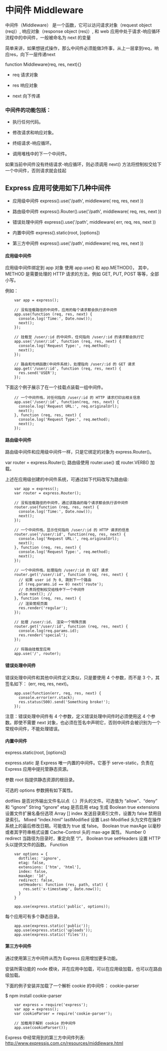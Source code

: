 # 中间件 Middleware

中间件（Middleware） 是一个函数，它可以访问请求对象（request object (req)）, 响应对象（response object (res)）, 和 web 应用中处于请求-响应循环流程中的中间件，一般被命名为 next 的变量

简单来讲，如果想链式操作，那么中间件必须能做3件事，从上一层拿到req，响应res，向下一层传递next

function Middleware(req, res, next){}

- req 请求对象

- res 响应对象

- next 向下传递

### 中间件的功能包括：

- 执行任何代码。

- 修改请求和响应对象。

- 终结请求-响应循环。

- 调用堆栈中的下一个中间件。

如果当前中间件没有终结请求-响应循环，则必须调用 next() 方法将控制权交给下一个中间件，否则请求就会挂起



## Express 应用可使用如下几种中间件

- 应用级中间件  express().use('/path', middleware( req, res, next ))

- 路由级中间件  express().Router().use('/path', middleware( req, res, next ))

- 错误处理中间件 express().use('/path', middleware( err, req, res, next ))

- 内置中间件  express().static(root, [options])

- 第三方中间件  express().use('/path', middleware( req, res, next ))



#### 应用级中间件

应用级中间件绑定到 app 对象 使用 app.use() 和 app.METHOD()， 其中， METHOD 是需要处理的 HTTP 请求的方法，例如 GET, PUT, POST 等等，全部小写。

例如：

```
	var app = express();

	// 没有挂载路径的中间件，应用的每个请求都会执行该中间件
	app.use(function (req, res, next) {
	  console.log('Time:', Date.now());
	  next();
	});

	// 挂载至 /user/:id 的中间件，任何指向 /user/:id 的请求都会执行它
	app.use('/user/:id', function (req, res, next) {
	  console.log('Request Type:', req.method);
	  next();
	});

	// 路由和句柄函数(中间件系统)，处理指向 /user/:id 的 GET 请求
	app.get('/user/:id', function (req, res, next) {
	  res.send('USER');
	});
```

下面这个例子展示了在一个挂载点装载一组中间件。

```
	// 一个中间件栈，对任何指向 /user/:id 的 HTTP 请求打印出相关信息
	app.use('/user/:id', function(req, res, next) {
	  console.log('Request URL:', req.originalUrl);
	  next();
	}, function (req, res, next) {
	  console.log('Request Type:', req.method);
	  next();
	});
```

#### 路由级中间件

路由级中间件和应用级中间件一样，只是它绑定的对象为 express.Router()。

var router = express.Router();
路由级使用 router.use() 或 router.VERB() 加载。

上述在应用级创建的中间件系统，可通过如下代码改写为路由级:

```
	var app = express();
	var router = express.Router();

	// 没有挂载路径的中间件，通过该路由的每个请求都会执行该中间件
	router.use(function (req, res, next) {
	  console.log('Time:', Date.now());
	  next();
	});

	// 一个中间件栈，显示任何指向 /user/:id 的 HTTP 请求的信息
	router.use('/user/:id', function(req, res, next) {
	  console.log('Request URL:', req.originalUrl);
	  next();
	}, function (req, res, next) {
	  console.log('Request Type:', req.method);
	  next();
	});

	// 一个中间件栈，处理指向 /user/:id 的 GET 请求
	router.get('/user/:id', function (req, res, next) {
	  // 如果 user id 为 0, 跳到下一个路由
	  if (req.params.id == 0) next('route');
	  // 负责将控制权交给栈中下一个中间件
	  else next(); //
	}, function (req, res, next) {
	  // 渲染常规页面
	  res.render('regular');
	});

	// 处理 /user/:id， 渲染一个特殊页面
	router.get('/user/:id', function (req, res, next) {
	  console.log(req.params.id);
	  res.render('special');
	});

	// 将路由挂载至应用
	app.use('/', router);

```



#### 错误处理中间件


错误处理中间件和其他中间件定义类似，只是要使用 4 个参数，而不是 3 个，其签名如下： (err, req, res, next)。

```
	app.use(function(err, req, res, next) {
	  console.error(err.stack);
	  res.status(500).send('Something broke!');
	});

```

注意：错误处理中间件有 4 个参数，定义错误处理中间件时必须使用这 4 个参数。即使不需要 next 对象，也必须在签名中声明它，否则中间件会被识别为一个常规中间件，不能处理错误。



#### 内置中间件

express.static(root, [options])

express.static 是 Express 唯一内置的中间件。它基于 serve-static，负责在 Express 应用中提托管静态资源。

参数 root 指提供静态资源的根目录。

可选的 options 参数拥有如下属性。

dotfiles		是否对外输出文件名以点（.）开头的文件。可选值为 “allow”、“deny” 和 “ignore”	String	“ignore”
etag			是否启用 etag 生成	Boolean	true
extensions		设置文件扩展名备份选项	Array	[]
index			发送目录索引文件，设置为 false 禁用目录索引。	Mixed	“index.html”
lastModified	设置 Last-Modified 头为文件在操作系统上的最后修改日期。可能值为 true 或 false。	Boolean	true
maxAge			以毫秒或者其字符串格式设置 Cache-Control 头的 max-age 属性。	Number	0
redirect		当路径为目录时，重定向至 “/”。	Boolean	true
setHeaders		设置 HTTP 头以提供文件的函数。	Function	 

```
	var options = {
	  dotfiles: 'ignore',
	  etag: false,
	  extensions: ['htm', 'html'],
	  index: false,
	  maxAge: '1d',
	  redirect: false,
	  setHeaders: function (res, path, stat) {
	    res.set('x-timestamp', Date.now());
	  }
	}

	app.use(express.static('public', options));
```
每个应用可有多个静态目录。

```
	app.use(express.static('public'));
	app.use(express.static('uploads'));
	app.use(express.static('files'));
```



#### 第三方中间件

通过使用第三方中间件从而为 Express 应用增加更多功能。

安装所需功能的 node 模块，并在应用中加载，可以在应用级加载，也可以在路由级加载。

下面的例子安装并加载了一个解析 cookie 的中间件： cookie-parser

$ npm install cookie-parser

```
	var express = require('express');
	var app = express();
	var cookieParser = require('cookie-parser');

	// 加载用于解析 cookie 的中间件
	app.use(cookieParser());

```

Express 中经常用到的第三方中间件列表:
http://www.expressjs.com.cn/resources/middleware.html
